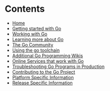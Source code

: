 Contents
========
+ [Home](.)
+ [Getting started with Go](./#getting-started-with-go)
+ [Working with Go](./#working-with-go)
+ [Learning more about Go](./#learning-more-about-go)
+ [The Go Community](./#the-go-community)
+ [Using the go toolchain](./#using-the-go-toolchain)
+ [Additional Go Programming Wikis](./#additional-go-programming-wikis)
+ [Online Services that work with Go](./#online-services-that-work-with-go)
+ [Troubleshooting Go Programs in Production](./#troubleshooting-go-programs-in-production)
+ [Contributing to the Go Project](./#contributing-to-the-go-project)
+ [Platform Specific Information](./#platform-specific-information)
+ [Release Specific Information](./#release-specific-information)
